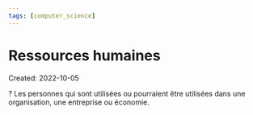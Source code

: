 ```yaml
---
tags: [computer_science] 
---
```

# Ressources humaines
Created: 2022-10-05

?
Les personnes qui sont utilisées ou pourraient être utilisées dans une organisation, une entreprise ou économie.
<!--SR:!2023-11-02,81,190-->